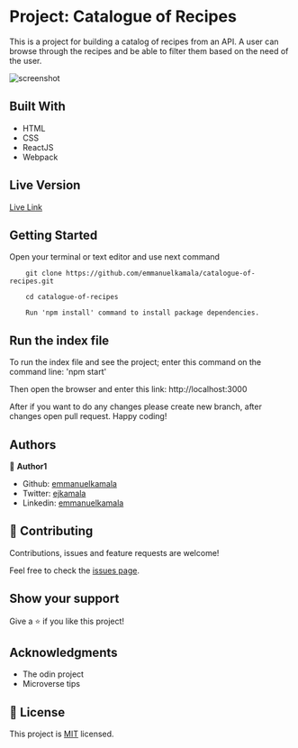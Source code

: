 # Project: Catalogue of Recipes

This is a project for building a catalog of recipes from an API. A user can browse through the recipes and be able to filter them based on the need of the user.

![screenshot](./dist/images/recipes.png)

## Built With

- HTML
- CSS
- ReactJS
- Webpack


## Live Version

[Live Link](https://catalogue-of-recipes.herokuapp.com/)


## Getting Started

Open your terminal or text editor and use next command

        git clone https://github.com/emmanuelkamala/catalogue-of-recipes.git

        cd catalogue-of-recipes

        Run 'npm install' command to install package dependencies.

## Run the index file

To run the index file and see the project; enter this command on the command line:
'npm start'

Then open the browser and enter this link:
http://localhost:3000

After if you want to do any changes please create new branch, after changes open pull request.
Happy coding! 



## Authors


👤 **Author1**

- Github: [emmanuelkamala](https://github.com/emmanuelkamala)
- Twitter: [ejkamala](https://twitter.com/ejkamala)
- Linkedin: [emmanuelkamala](https://linkedin.com/in/emmanuelkamala)

## 🤝 Contributing

Contributions, issues and feature requests are welcome!

Feel free to check the [issues page](issues/).

## Show your support

Give a ⭐️ if you like this project!

## Acknowledgments

- The odin project
- Microverse tips

## 📝 License

This project is [MIT](lic.url) licensed.